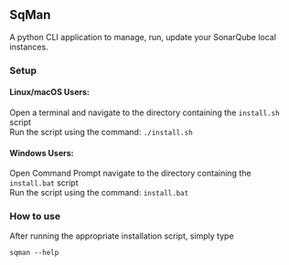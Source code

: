 ## SqMan
A python CLI application to manage, run, update your SonarQube local instances.

### Setup

#### Linux/macOS Users:
Open a terminal and navigate to the directory containing the `install.sh` script \
Run the script using the command: `./install.sh`

#### Windows Users:
Open Command Prompt navigate to the directory containing the `install.bat` script \
Run the script using the command: `install.bat`

### How to use

After running the appropriate installation script, simply type 
```
sqman --help
```